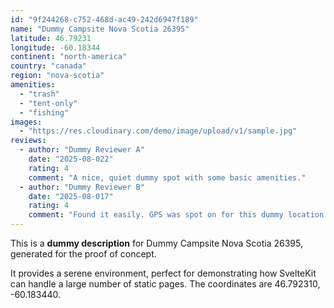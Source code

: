 ```yaml
---
id: "9f244268-c752-468d-ac49-242d6947f189"
name: "Dummy Campsite Nova Scotia 26395"
latitude: 46.79231
longitude: -60.18344
continent: "north-america"
country: "canada"
region: "nova-scotia"
amenities:
  - "trash"
  - "tent-only"
  - "fishing"
images:
  - "https://res.cloudinary.com/demo/image/upload/v1/sample.jpg"
reviews:
  - author: "Dummy Reviewer A"
    date: "2025-08-022"
    rating: 4
    comment: "A nice, quiet dummy spot with some basic amenities."
  - author: "Dummy Reviewer B"
    date: "2025-08-017"
    rating: 4
    comment: "Found it easily. GPS was spot on for this dummy location."
---
```


This is a **dummy description** for Dummy Campsite Nova Scotia 26395, generated for the proof of concept.

It provides a serene environment, perfect for demonstrating how SvelteKit can handle a large number of static pages. The coordinates are 46.792310, -60.183440.
